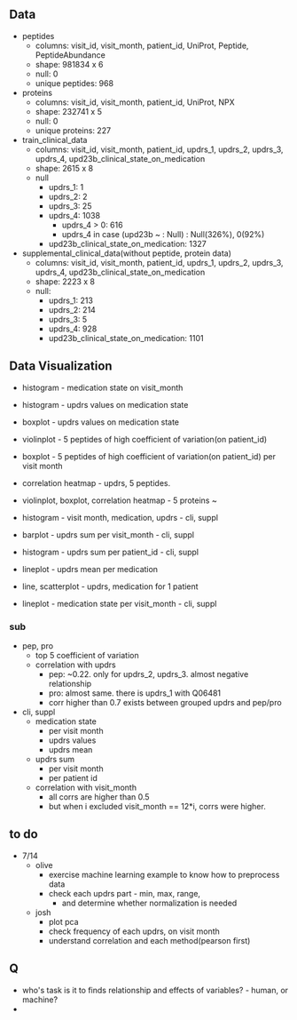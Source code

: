 ## Data

- peptides
  - columns: visit_id, visit_month, patient_id, UniProt, Peptide, PeptideAbundance
  - shape: 981834 x 6
  - null: 0
  - unique peptides: 968
- proteins
  - columns: visit_id, visit_month, patient_id, UniProt, NPX
  - shape: 232741 x 5
  - null: 0
  - unique proteins: 227
- train_clinical_data
  - columns: visit_id, visit_month, patient_id, updrs_1, updrs_2, updrs_3, updrs_4, upd23b_clinical_state_on_medication
  - shape: 2615 x 8
  - null
    - updrs_1: 1
    - updrs_2: 2
    - updrs_3: 25
    - updrs_4: 1038
      - updrs_4 > 0: 616
      - updrs_4 in case (upd23b ~ : Null) : Null(326%), 0(92%)  
    - upd23b_clinical_state_on_medication: 1327
- supplemental_clinical_data(without peptide, protein data)
  - columns: visit_id, visit_month, patient_id, updrs_1, updrs_2, updrs_3, updrs_4, upd23b_clinical_state_on_medication
  - shape: 2223 x 8
  - null:
    - updrs_1: 213
    - updrs_2: 214
    - updrs_3: 5
    - updrs_4: 928
    - upd23b_clinical_state_on_medication: 1101



## Data Visualization

- histogram - medication state on visit_month 
- histogram - updrs values on medication state
- boxplot - updrs values on medication state 
- violinplot - 5 peptides of high coefficient of variation(on patient_id)
- boxplot - 5 peptides of high coefficient of variation(on patient_id) per visit month

- correlation heatmap - updrs, 5 peptides. 
- violinplot, boxplot, correlation heatmap - 5 proteins ~
- histogram - visit month, medication, updrs - cli, suppl
- barplot - updrs sum per visit_month - cli, suppl
- histogram - updrs sum per patient_id - cli, suppl
- lineplot - updrs mean per medication
- line, scatterplot - updrs, medication for 1 patient
- lineplot - medication state per visit_month - cli, suppl



### sub

- pep, pro
  - top 5 coefficient of variation 
  - correlation with updrs
    - pep: ~0.22. only for updrs_2, updrs_3. almost negative relationship 
    - pro: almost same. there is updrs_1 with Q06481
    - corr higher than 0.7 exists between grouped updrs and pep/pro 
- cli, suppl
  - medication state
    - per visit month
    - updrs values
    - updrs mean
  - updrs sum
    - per visit month
    - per patient id
  - correlation with visit_month
    - all corrs are higher than 0.5
    - but when i excluded visit_month == 12*i, corrs were higher. 

## to do

- 7/14
  - olive
    - exercise machine learning example to know how to preprocess data
    - check each updrs part - min, max, range,
      - and determine whether normalization is needed
  - josh
    - plot pca
    - check frequency of each updrs, on visit month
    - understand correlation and each method(pearson first)

## Q

- who's task is it to finds relationship and effects of variables? - human, or machine?
- 